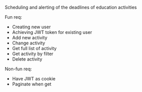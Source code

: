 Scheduling and alerting of the deadlines of education activities

Fun req:
-	Creating new user
-	Achieving JWT token for existing user
-	Add new activity
-	Change activity
-	Get full list of activity
-	Get activity by filter
-	Delete activity

Non-fun req:
-	Have JWT as cookie
-	Paginate when get

